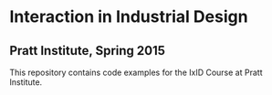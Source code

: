 # Interaction in Industrial Design
## Pratt Institute, Spring 2015
This repository contains code examples for the IxID Course at Pratt Institute.
